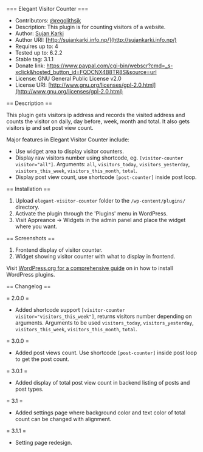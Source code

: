 === Elegant Visitor Counter ===
* Contributors: [@regolithsjk](https://profiles.wordpress.org/regolithsjk)
* Description: This plugin is for counting visitors of a website.
* Author: [Sujan Karki](http://sujankarki.info.np)
* Author URI: [http://sujankarki.info.np/](http://sujankarki.info.np/)
* Requires up to: 4
* Tested up to: 6.2.2
* Stable tag: 3.1.1
* Donate link: https://www.paypal.com/cgi-bin/webscr?cmd=_s-xclick&hosted_button_id=FQDCNX4B8TR8S&source=url
* License: GNU General Public License v2.0
* License URI: [http://www.gnu.org/licenses/gpl-2.0.html](http://www.gnu.org/licenses/gpl-2.0.html)

== Description ==

This plugin gets visitors ip address and records the visited address and counts the visitor on daily, day before, week, month and total. It also gets visitors ip and set post view count.

Major features in Elegant Visitor Counter include:
* Use widget area to display visitor counters.
* Display raw visitors number using shortcode, eg. `[visitor-counter visitor="all"]`. Arguments: `all`, `visitors_today`, `visitors_yesterday`, `visitors_this_week`, `visitors_this_month`, `total`.
* Display post view count, use shortcode `[post-counter]` inside post loop.

== Installation ==

1. Upload `elegant-visitor-counter` folder to the `/wp-content/plugins/` directory.
2. Activate the plugin through the 'Plugins' menu in WordPress.
3. Visit Appreance -> Widgets in  the admin panel and place the widget where you want.

== Screenshots ==

1. Frontend display of visitor counter.
2. Widget showing visitor counter with what to display in frontend.

Visit [WordPress.org for a comprehensive guide](http://codex.wordpress.org/Managing_Plugins#Manual_Plugin_Installation) on in how to install WordPress plugins.

== Changelog ==

= 2.0.0 =
* Added shortcode support `[visitor-counter visitor="visitors_this_week"]`, returns visitors number depending on arguments. Arguments to be used `visitors_today`, `visitors_yesterday`, `visitors_this_week`, `visitors_this_month`, `total`.

= 3.0.0 = 
* Added post views count. Use shortcode `[post-counter]` inside post loop to get the post count.

= 3.0.1 = 
* Added display of total post view count in backend listing of posts and post types.

= 3.1 = 
* Added settings page where background color and text color of total count can be changed with alignment.

= 3.1.1 = 
* Setting page redesign.